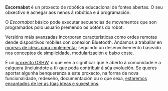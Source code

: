 
__Escornabot__ é un proxecto de robótica educacional de fontes abertas. O seu
obxectivo é achegar aos nenos á robótica e á programación. 

O _Escornabot_ básico pode executar secuencias de movementos que son
programados polo usuario premendo os botóns do robot.

Versións máis avanzadas incorporan características como ordes remotas dende
dispositivos móbiles con conexión Bluetooth. Andamos a traballar en
[moreas de ideas para implementar][ROA01] seguindo un desenvolvemento baseado
nos conceptos de simplicidade, modularización e baixo coste.

É un [proxecto OSHW][OSH01], o que ven a significar que é aberto á comunidade
e a calquera (incluindote a ti) que poda contribuir á súa evolución. Se queres
aportar algunha benquerenza a este proxecto, na forma de nova funcionalidade,
redeseño, documentación ou o que sexa, [estaremos encantados de ler as túas
ideas e suxestións][CON01].


[CON01]: #contact
[OSH01]: http://en.wikipedia.org/wiki/Open_source_hardware
[ROA01]: #roadmap
